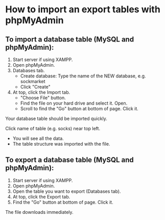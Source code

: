 # How to import an export tables with phpMyAdmin

## To import a database table (MySQL and phpMyAdmin):

1. Start server if using XAMPP.
2. Open phpMyAdmin.
3. Databases tab.
    * Create database: Type the name of the NEW database, e.g. sockmarket
    * Click "Create"
4. At top, click the Import tab.
   * "Choose File" button.
   * Find the file on your hard drive and select it. Open.
   * Scroll to find the "Go" button at bottom of page. Click it.

Your database table should be imported quickly.

Click name of table (e.g. socks) near top left.

* You will see all the data.
* The table structure was imported with the file.

## To export a database table (MySQL and phpMyAdmin):

1. Start server if using XAMPP.
2. Open phpMyAdmin.
3. Open the table you want to export (Databases tab).
4. At top, click the Export tab.
5. Find the "Go" button at bottom of page. Click it.

The file downloads immediately.
